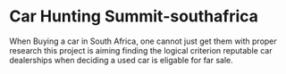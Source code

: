 # Car Hunting Summit-southafrica

When Buying a car in South Africa, one cannot just get them with proper research 
this project is aiming finding the logical criterion reputable car dealerships
when deciding a used car is eligable for far sale.

